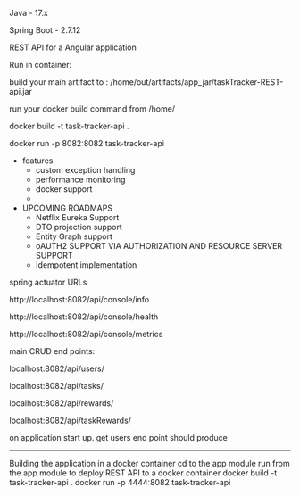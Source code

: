 Java - 17.x

Spring Boot - 2.7.12

REST API for a Angular application

Run in container:

build your main artifact to : /home/out/artifacts/app_jar/taskTracker-REST-api.jar

run your docker build command from /home/

docker build -t task-tracker-api .

docker run -p 8082:8082 task-tracker-api

- features
  - custom exception handling
  - performance monitoring
  - docker support
  - 
- UPCOMING ROADMAPS
  - Netflix Eureka Support
  - DTO projection support
  - Entity Graph support
  - oAUTH2 SUPPORT VIA AUTHORIZATION AND RESOURCE SERVER SUPPORT
  - Idempotent implementation


spring actuator URLs

http://localhost:8082/api/console/info

http://localhost:8082/api/console/health

http://localhost:8082/api/console/metrics


main CRUD end points:

localhost:8082/api/users/

localhost:8082/api/tasks/

localhost:8082/api/rewards/

localhost:8082/api/taskRewards/


on application start up. get users end point should produce

--------------------------------------------------------------

Building the application in a docker container
cd to the app module
run from the app module to deploy REST API to a docker container
  docker build -t task-tracker-api .
  docker run -p 4444:8082 task-tracker-api


